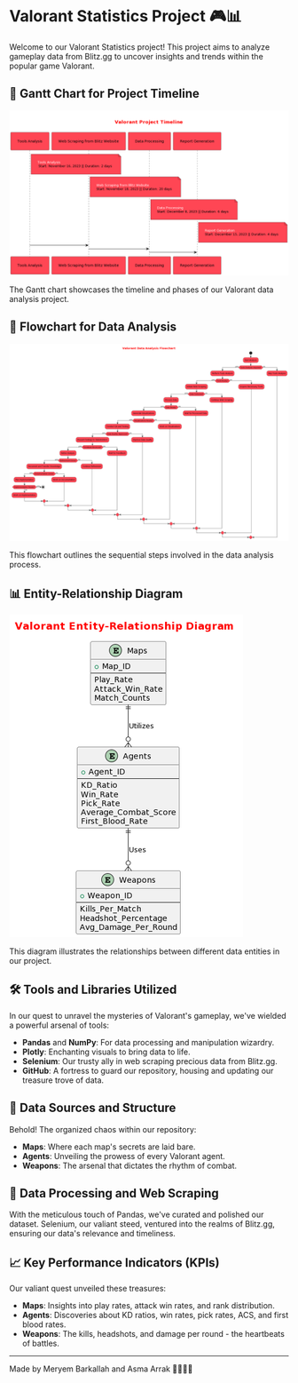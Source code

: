 # Valorant Statistics Project 🎮📊

Welcome to our Valorant Statistics project! This project aims to analyze gameplay data from Blitz.gg to uncover insights and trends within the popular game Valorant.

## 📅 Gantt Chart for Project Timeline

![Gantt Chart for Project Timeline](/pic/gant.png)

The Gantt chart showcases the timeline and phases of our Valorant data analysis project.

## 🔄 Flowchart for Data Analysis

![Flowchart for Data Analysis](/pic/flowchart.png)

This flowchart outlines the sequential steps involved in the data analysis process.

## 📊 Entity-Relationship Diagram

![Entity-Relationship Diagram](/pic/entityrelationship.png)

This diagram illustrates the relationships between different data entities in our project.


## 🛠️ Tools and Libraries Utilized
In our quest to unravel the mysteries of Valorant's gameplay, we've wielded a powerful arsenal of tools:
- **Pandas** and **NumPy**: For data processing and manipulation wizardry.
- **Plotly**: Enchanting visuals to bring data to life.
- **Selenium**: Our trusty ally in web scraping precious data from Blitz.gg.
- **GitHub**: A fortress to guard our repository, housing and updating our treasure trove of data.

## 📁 Data Sources and Structure
Behold! The organized chaos within our repository:
- **Maps**: Where each map's secrets are laid bare.
- **Agents**: Unveiling the prowess of every Valorant agent.
- **Weapons**: The arsenal that dictates the rhythm of combat.

## 🔄 Data Processing and Web Scraping
With the meticulous touch of Pandas, we've curated and polished our dataset. Selenium, our valiant steed, ventured into the realms of Blitz.gg, ensuring our data's relevance and timeliness.

## 📈 Key Performance Indicators (KPIs)
Our valiant quest unveiled these treasures:
- **Maps**: Insights into play rates, attack win rates, and rank distribution.
- **Agents**: Discoveries about KD ratios, win rates, pick rates, ACS, and first blood rates.
- **Weapons**: The kills, headshots, and damage per round - the heartbeats of battles.


---

Made by Meryem Barkallah and Asma Arrak 👩‍💻👩‍💻

